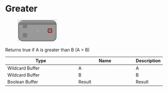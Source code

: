 # Greater

<div align="left" data-full-width="false">

<figure><img src="Greater.png" alt=""><figcaption></figcaption></figure>

</div>

Returns true if A is greater than B (A > B)

<table>
<thead><tr><th width="250">Type</th><th width="200">Name</th><th>Description</th></tr></thead>
<tbody>
<tr><td>Wildcard Buffer</td><td>A</td><td>A</td></tr>
<tr><td>Wildcard Buffer</td><td>B</td><td>B</td></tr>
<tr><td>Boolean Buffer</td><td>Result</td><td>Result</td></tr>
</tbody>
</table>